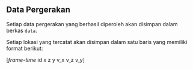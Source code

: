 ## Data Pergerakan

Setiap data pergerakan yang berhasil diperoleh akan disimpan dalam berkas `data`.

Setiap lokasi yang tercatat akan disimpan dalam satu baris yang memiliki format berikut:

[_frame-time_ id x z y v_x v_z v_y]